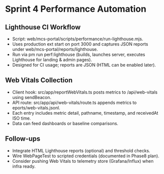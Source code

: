 # Sprint 4 Performance Automation

## Lighthouse CI Workflow
- Script: web/mcs-portal/scripts/performance/run-lighthouse.mjs.
- Uses production 
ext start on port 3000 and captures JSON reports under web/mcs-portal/reports/lighthouse.
- Run via 
pm run perf:lighthouse (builds, launches server, executes Lighthouse for landing & admin pages).
- Designed for CI usage; reports are JSON (HTML can be enabled later).

## Web Vitals Collection
- Client hook: src/app/reportWebVitals.ts posts metrics to /api/web-vitals using sendBeacon.
- API route: src/app/api/web-vitals/route.ts appends metrics to eports/web-vitals.jsonl.
- Each entry includes metric detail, pathname, timestamp, and receivedAt ISO time.
- Data can feed dashboards or baseline comparisons.

## Follow-ups
- Integrate HTML Lighthouse reports (optional) and threshold checks.
- Wire WebPageTest to scripted credentials (documented in Phase8 plan).
- Consider pushing Web Vitals to telemetry store (Grafana/Influx) when infra ready.
